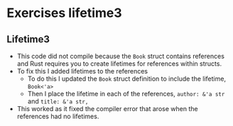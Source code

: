 # Exercises lifetime3
## Lifetime3
- This code did not compile because the `Book` struct contains references and Rust requires you to create lifetimes for references within structs. 
- To fix this I added lifetimes to the references
    - To do this I updated the `Book` struct definition to include the lifetime, `Book<'a>`
    - Then I place the lifetime in each of the references, `author: &'a str` and `title: &'a str,`
- This worked as it fixed the compiler error that arose when the references had no lifetimes. 